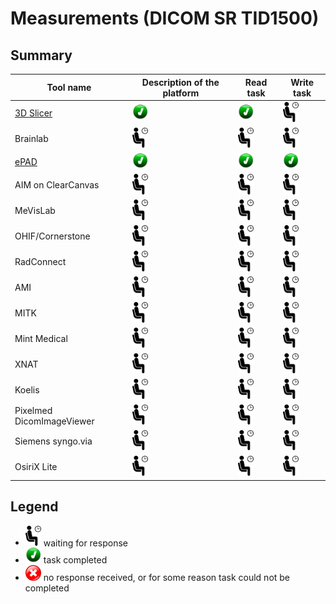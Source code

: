 # Measurements (DICOM SR TID1500)

## Summary

| Tool name | Description of the platform| Read task | Write task |
| -- | -- | -- | -- |
| [3D Slicer](/results/sr/slicer.md) | <img src="../images/done.png" width=25> | <img src="../images/done.png" width=25> | <img src="../images/waiting.png" width=25> |
| Brainlab | <img src="../images/waiting.png" width=25> | <img src="../images/waiting.png" width=25> | <img src="../images/waiting.png" width=25> |
| [ePAD](/results/sr/epad.md) | <img src="../images/done.png" width=25> | <img src="../images/done.png" width=25> | <img src="../images/done.png" width=25> |
| AIM on ClearCanvas | <img src="../images/waiting.png" width=25> | <img src="../images/waiting.png" width=25> | <img src="../images/waiting.png" width=25> |
| MeVisLab | <img src="../images/waiting.png" width=25> | <img src="../images/waiting.png" width=25> | <img src="../images/waiting.png" width=25> |
| OHIF/Cornerstone | <img src="../images/waiting.png" width=25> | <img src="../images/waiting.png" width=25> | <img src="../images/waiting.png" width=25> |
| RadConnect | <img src="../images/waiting.png" width=25> | <img src="../images/waiting.png" width=25> | <img src="../images/waiting.png" width=25> |
| AMI | <img src="../images/waiting.png" width=25> | <img src="../images/waiting.png" width=25> | <img src="../images/waiting.png" width=25> |
| MITK | <img src="../images/waiting.png" width=25> | <img src="../images/waiting.png" width=25> | <img src="../images/waiting.png" width=25> |
| Mint Medical | <img src="../images/waiting.png" width=25> | <img src="../images/waiting.png" width=25> | <img src="../images/waiting.png" width=25> |
| XNAT | <img src="../images/waiting.png" width=25> | <img src="../images/waiting.png" width=25> | <img src="../images/waiting.png" width=25> |
| Koelis | <img src="../images/waiting.png" width=25> | <img src="../images/waiting.png" width=25> | <img src="../images/waiting.png" width=25> |
| Pixelmed DicomImageViewer | <img src="../images/waiting.png" width=25> | <img src="../images/waiting.png" width=25> | <img src="../images/waiting.png" width=25> |
| Siemens syngo.via | <img src="../images/waiting.png" width=25> | <img src="../images/waiting.png" width=25> | <img src="../images/waiting.png" width=25> |
| OsiriX Lite | <img src="../images/waiting.png" width=25> | <img src="../images/waiting.png" width=25> | <img src="../images/waiting.png" width=25> |


## Legend

* <img src="../images/waiting.png" width=25> waiting for response
* <img src="../images/done.png" width=25> task completed
* <img src="../images/failed.png" width=25> no response received, or for some reason task could not be completed